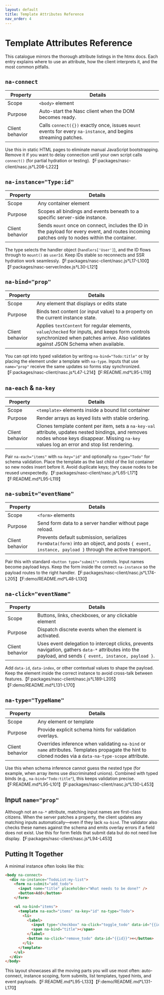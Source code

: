 ```yaml
---
layout: default
title: Template Attributes Reference
nav_order: 4
---
```


# Template Attributes Reference

This catalogue mirrors the thorough attribute listings in the htmx docs. Each entry explains where to use an attribute, how the client interprets it, and the most common pitfalls.

## `na-connect`

| Property | Details |
| --- | --- |
| Scope | `<body>` element |
| Purpose | Auto-start the Nasc client when the DOM becomes ready. |
| Client behavior | Calls `connect({})` exactly once, issues `mount` events for every `na-instance`, and begins streaming patches. |

Use this in static HTML pages to eliminate manual JavaScript bootstrapping. Remove it if you want to delay connection until your own script calls `connect()` (for partial hydration or testing).【F:packages/nasc-client/nasc.js†L208-L222】

## `na-instance="Type:id"`

| Property | Details |
| --- | --- |
| Scope | Any container element |
| Purpose | Scopes all bindings and events beneath to a specific server-side instance. |
| Client behavior | Sends `mount` once on connect, includes the ID in the payload for every event, and routes incoming patches only to nodes within the container. |

The type selects the handler object (`handlers['User']`), and the ID flows through to `mount()` as `userId`. Keep IDs stable so reconnects and SSR hydration work seamlessly.【F:packages/nasc-client/nasc.js†L17-L100】【F:packages/nasc-server/index.js†L30-L121】

## `na-bind="prop"`

| Property | Details |
| --- | --- |
| Scope | Any element that displays or edits state |
| Purpose | Binds text content (or input value) to a property on the current instance state. |
| Client behavior | Applies `textContent` for regular elements, `value`/`checked` for inputs, and keeps form controls synchronized when patches arrive. Also validates against JSON Schema when available. |

You can opt into typed validation by writing `na-bind="Todo:title"` or by placing the element under a template with `na-type`. Inputs that use `name="prop"` receive the same updates so forms stay synchronized.【F:packages/nasc-client/nasc.js†L47-L214】【F:README.md†L95-L119】

## `na-each` & `na-key`

| Property | Details |
| --- | --- |
| Scope | `<template>` elements inside a bound list container |
| Purpose | Render arrays as keyed lists with stable ordering. |
| Client behavior | Clones template content per item, sets a `na-key-val` attribute, updates nested bindings, and removes nodes whose keys disappear. Missing `na-key` values log an error and stop list rendering. |

Pair `na-each="items"` with `na-key="id"` and optionally `na-type="Todo"` for schema validation. Place the template as the last child of the list container so new nodes insert before it. Avoid duplicate keys; they cause nodes to be reused unexpectedly.【F:packages/nasc-client/nasc.js†L65-L171】【F:README.md†L95-L119】

## `na-submit="eventName"`

| Property | Details |
| --- | --- |
| Scope | `<form>` elements |
| Purpose | Send form data to a server handler without page reload. |
| Client behavior | Prevents default submission, serializes `FormData(form)` into an object, and posts `{ event, instance, payload }` through the active transport. |

Pair this with standard `<button type="submit">` controls. Input names become payload keys. Keep the form inside the correct `na-instance` so the payload routes to the right handler.【F:packages/nasc-client/nasc.js†L174-L205】【F:demo/README.md†L48-L130】

## `na-click="eventName"`

| Property | Details |
| --- | --- |
| Scope | Buttons, links, checkboxes, or any clickable element |
| Purpose | Dispatch discrete events when the element is activated. |
| Client behavior | Uses event delegation to intercept clicks, prevents navigation, gathers `data-*` attributes into the payload, and sends `{ event, instance, payload }`. |

Add `data-id`, `data-index`, or other contextual values to shape the payload. Keep the element inside the correct instance to avoid cross-talk between features.【F:packages/nasc-client/nasc.js†L189-L205】【F:demo/README.md†L131-L170】

## `na-type="TypeName"`

| Property | Details |
| --- | --- |
| Scope | Any element or template |
| Purpose | Provide explicit schema hints for validation overlays. |
| Client behavior | Overrides inference when validating `na-bind` or `name` attributes. Templates propagate the hint to cloned nodes via a `data-na-type-scope` attribute. |

Use this when schema inference cannot guess the nested type (for example, when array items use discriminated unions). Combined with typed binds (e.g., `na-bind="Todo:title"`), this keeps validation precise.【F:README.md†L95-L101】【F:packages/nasc-client/nasc.js†L130-L453】

## Input `name="prop"`

Although not an `na-*` attribute, matching input names are first-class citizens. When the server patches a property, the client updates any matching inputs automatically—even if they lack `na-bind`. The validator also checks these names against the schema and emits overlay errors if a field does not exist. Use this for form fields that submit data but do not need live display.【F:packages/nasc-client/nasc.js†L94-L453】

## Putting It Together

A minimal instance often looks like this:

```html
<body na-connect>
  <div na-instance="TodoList:my-list">
    <form na-submit="add_todo">
      <input name="title" placeholder="What needs to be done?" />
      <button>Add</button>
    </form>

    <ul na-bind="items">
      <template na-each="items" na-key="id" na-type="Todo">
        <li>
          <label>
            <input type="checkbox" na-click="toggle_todo" data-id="{{id}}" na-bind="completed" />
            <span na-bind="title"></span>
          </label>
          <button na-click="remove_todo" data-id="{{id}}">×</button>
        </li>
      </template>
    </ul>
  </div>
</body>
```

This layout showcases all the moving parts you will use most often: auto-connect, instance scoping, form submits, list templates, typed hints, and event payloads.【F:README.md†L95-L133】【F:demo/README.md†L131-L170】
